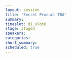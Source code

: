 ```yaml
---
layout: session
title: 'Secret Product TBA'
summary:
timeslot: d1_slot8
stage: stage3
speakers:
categories:
short_summary:
scheduled: true
---
```


